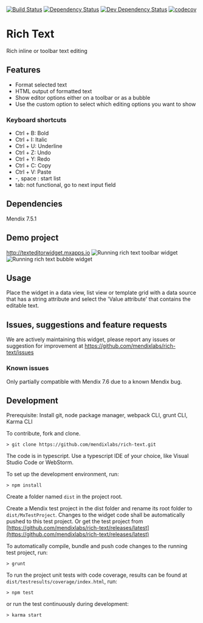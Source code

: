 [![Build Status](https://travis-ci.org/mendixlabs/rich-text.svg?branch=master)](https://travis-ci.org/mendixlabs/rich-text)
[![Dependency Status](https://david-dm.org/mendixlabs/rich-text.svg)](https://david-dm.org/mendixlabs/rich-text)
[![Dev Dependency Status](https://david-dm.org/mendixlabs/rich-text.svg#info=devDependencies)](https://david-dm.org/mendixlabs/rich-text#info=devDependencies)
[![codecov](https://codecov.io/gh/mendixlabs/rich-text/branch/master/graph/badge.svg)](https://codecov.io/gh/mendixlabs/rich-text)

# Rich Text
Rich inline or toolbar text editing

## Features
* Format selected text
* HTML output of formatted text
* Show editor options either on a toolbar or as a bubble
* Use the custom option to select which editing options you want to show

### Keyboard shortcuts
* Ctrl + B: Bold
* Ctrl + I: Italic
* Ctrl + U: Underline
* Ctrl + Z: Undo
* Ctrl + Y: Redo
* Ctrl + C: Copy
* Ctrl + V: Paste
* -, space : start list
* tab: not functional, go to next input field

## Dependencies
Mendix 7.5.1

## Demo project
http://texteditorwidget.mxapps.io
![Running rich text toolbar widget](/assets/Demo-Toolbar.png)
![Running rich text bubble widget](/assets/Demo-Bubble.png)

## Usage
Place the widget in a data view, list view or template grid with a data source that has a string attribute and select the 'Value attribute' that contains the editable text.

## Issues, suggestions and feature requests
We are actively maintaining this widget, please report any issues or suggestion for improvement at https://github.com/mendixlabs/rich-text/issues

### Known issues
Only partially compatible with Mendix 7.6 due to a known Mendix bug.

## Development
Prerequisite: Install git, node package manager, webpack CLI, grunt CLI, Karma CLI

To contribute, fork and clone.

    > git clone https://github.com/mendixlabs/rich-text.git

The code is in typescript. Use a typescript IDE of your choice, like Visual Studio Code or WebStorm.

To set up the development environment, run:

    > npm install

Create a folder named `dist` in the project root.

Create a Mendix test project in the dist folder and rename its root folder to `dist/MxTestProject`. Changes to the widget code shall be automatically pushed to this test project.
Or get the test project from [https://github.com/mendixlabs/rich-text/releases/latest](https://github.com/mendixlabs/rich-text/releases/latest)

To automatically compile, bundle and push code changes to the running test project, run:

    > grunt

To run the project unit tests with code coverage, results can be found at `dist/testresults/coverage/index.html`, run:

    > npm test

or run the test continuously during development:

    > karma start
